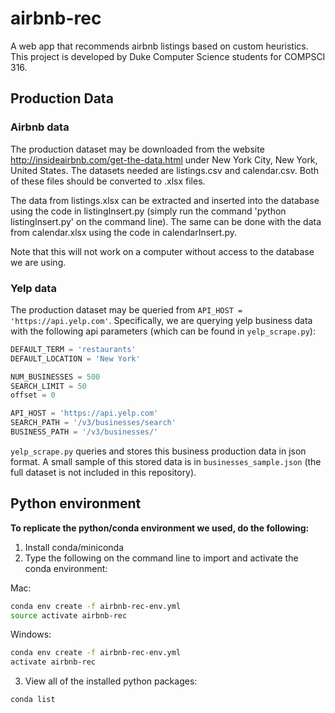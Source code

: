 # airbnb-rec
A web app that recommends airbnb listings based on custom heuristics. This project is developed by Duke Computer Science students for COMPSCI 316.

## Production Data
### Airbnb data
The production dataset may be downloaded from the website http://insideairbnb.com/get-the-data.html under New York City, New York, United States. The datasets needed are listings.csv and calendar.csv. Both of these files should be converted to .xlsx files.

The data from listings.xlsx can be extracted and inserted into the database using the code in listingInsert.py (simply run the command 'python listingInsert.py' on the command line). The same can be done with the data from calendar.xlsx using the code in calendarInsert.py.

Note that this will not work on a computer without access to the database we are using.

### Yelp data
The production dataset may be queried from `API_HOST = 'https://api.yelp.com'`. Specifically, we are querying yelp business data with the following api parameters (which can be found in `yelp_scrape.py`):

```py
DEFAULT_TERM = 'restaurants'
DEFAULT_LOCATION = 'New York'

NUM_BUSINESSES = 500
SEARCH_LIMIT = 50
offset = 0

API_HOST = 'https://api.yelp.com'
SEARCH_PATH = '/v3/businesses/search'
BUSINESS_PATH = '/v3/businesses/'
```

`yelp_scrape.py` queries and stores this business production data in json format. A small sample of this stored data is in `businesses_sample.json` (the full dataset is not included in this repository).

## Python environment
**To replicate the python/conda environment we used, do the following:**

1. Install conda/miniconda
2. Type the following on the command line to import and activate the conda environment:

Mac:

```bash
conda env create -f airbnb-rec-env.yml
source activate airbnb-rec
```

Windows:

```bash
conda env create -f airbnb-rec-env.yml
activate airbnb-rec
```

3. View all of the installed python packages:

```bash
conda list
```

